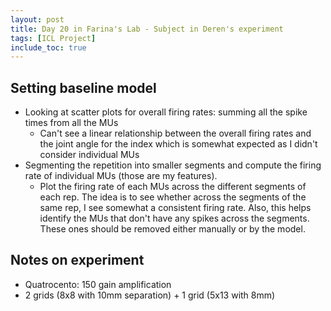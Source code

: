 ```yaml
---
layout: post
title: Day 20 in Farina's Lab - Subject in Deren's experiment 
tags: [ICL Project]
include_toc: true
---
```


## Setting baseline model
- Looking at scatter plots for overall firing rates: summing all the spike times from all the MUs
  - Can't see a linear relationship between the overall firing rates and the joint angle for the index which is 
    somewhat expected as I didn't consider individual MUs
- Segmenting the repetition into smaller segments and compute the firing rate of individual MUs (those are my 
  features).
  - Plot the firing rate of each MUs across the different segments of each rep. The idea is to see whether across 
    the segments of the same rep, I see somewhat a consistent firing rate. Also, this helps identify the MUs that 
    don't have any spikes across the segments. These ones should be removed either manually or by the model.





## Notes on experiment
- Quatrocento: 150 gain amplification
- 2 grids (8x8 with 10mm separation) + 1 grid (5x13 with 8mm)


